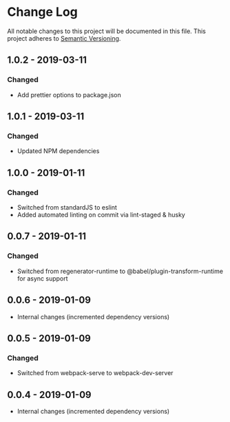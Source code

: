 # Change Log

All notable changes to this project will be documented in this file.
This project adheres to [Semantic Versioning](http://semver.org/).

## 1.0.2 - 2019-03-11
### Changed
- Add prettier options to package.json

## 1.0.1 - 2019-03-11
### Changed
- Updated NPM dependencies

## 1.0.0 - 2019-01-11
### Changed
- Switched from standardJS to eslint
- Added automated linting on commit via lint-staged & husky

## 0.0.7 - 2019-01-11
### Changed
- Switched from regenerator-runtime to @babel/plugin-transform-runtime for async support

## 0.0.6 - 2019-01-09
- Internal changes (incremented dependency versions)

## 0.0.5 - 2019-01-09
### Changed
- Switched from webpack-serve to webpack-dev-server

## 0.0.4 - 2019-01-09
- Internal changes (incremented dependency versions)


